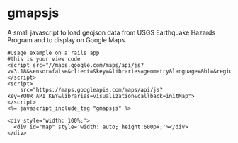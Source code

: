 # gmapsjs
A small javascript to load geojson data from USGS Earthquake Hazards Program and to display on Google Maps.
```
#Usage example on a rails app
#this is your view code 
<script src="//maps.google.com/maps/api/js?v=3.18&sensor=false&client=&key=&libraries=geometry&language=&hl=&region="></script>
<script>
    src="https://maps.googleapis.com/maps/api/js?key=YOUR_API_KEY&libraries=visualization&callback=initMap">
</script>
<%= javascript_include_tag "gmapsjs" %>

<div style='width: 100%;'>
  <div id="map" style='width: auto; height:600px;'></div>
</div>
```
